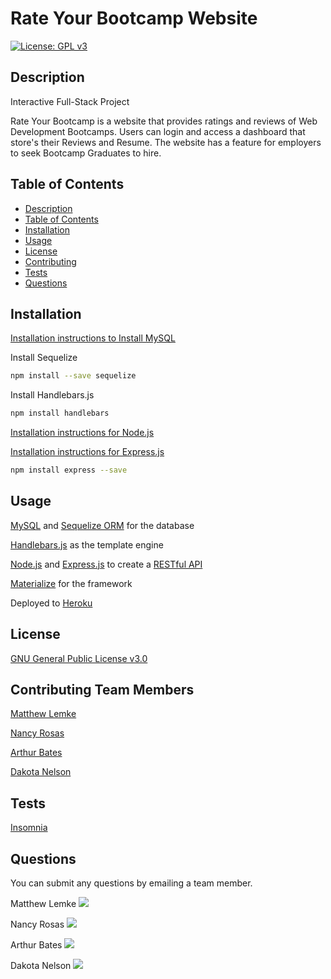 # Rate Your Bootcamp Website 

[![License: GPL v3](https://img.shields.io/badge/License-GPLv3-blue.svg)](https://www.gnu.org/licenses/gpl-3.0)

## Description

Interactive Full-Stack Project

Rate Your Bootcamp is a website that provides ratings and reviews of Web Development Bootcamps. Users can login and access a dashboard that store's their Reviews and Resume. The website has a feature for employers to seek Bootcamp Graduates to hire.

## Table of Contents

  - [Description](#description)
  - [Table of Contents](#table-of-contents)
  - [Installation](#installation)
  - [Usage](#usage)
  - [License](#license)
  - [Contributing](#contributing)
  - [Tests](#tests)
  - [Questions](#questions)

## Installation

[Installation instructions to Install MySQL](https://dev.mysql.com/doc/mysql-installation-excerpt/8.0/en/windows-install-archive.html)

Install Sequelize 

```bash
npm install --save sequelize
```

Install Handlebars.js

```bash
npm install handlebars
```

[Installation instructions for Node.js](https://nodejs.org/en/download/)

[Installation instructions for  Express.js](https://expressjs.com/en/starter/installing.html)

```bash
npm install express --save
```

## Usage 

[MySQL](https://dev.mysql.com/doc/) and [Sequelize ORM](https://sequelize.org/) for the database

[Handlebars.js](https://www.npmjs.com/package/handlebars) as the template engine

[Node.js](https://nodejs.org/api/documentation.html) and [Express.js](https://expressjs.com/en/4x/api.html) to create a [RESTful API](https://searchapparchitecture.techtarget.com/definition/RESTful-API#:~:text=A%20RESTful%20API%20is%20an,deleting%20of%20operations%20concerning%20resources.)

[Materialize](https://materializecss.com/) for the framework

Deployed to [Heroku](https://id.heroku.com/login)


## License

[GNU General Public License v3.0](https://www.gnu.org/licenses/gpl-3.0)

## Contributing Team Members

[Matthew Lemke](https://github.com/MLemke24)

[Nancy Rosas](https://github.com/nancyrosas0)

[Arthur Bates](https://github.com/artbat6)

[Dakota Nelson](https://github.com/kotalilyy)

## Tests

[Insomnia](https://support.insomnia.rest/)

## Questions
 
You can submit any questions by emailing a team member.

Matthew Lemke <a href="mailto:matthewlemke@gmail.com?"><img src="https://img.shields.io/badge/gmail-%23DD0031.svg?&style=for-the-badge&logo=gmail&logoColor=white"/></a>

Nancy Rosas <a href="mailto:nancyrosas0@gmail.com?"><img src="https://img.shields.io/badge/gmail-%23DD0031.svg?&style=for-the-badge&logo=gmail&logoColor=white"/></a> 

Arthur Bates <a href="mailto:arthurbatesdev@gmail.com?"><img src="https://img.shields.io/badge/gmail-%23DD0031.svg?&style=for-the-badge&logo=gmail&logoColor=white"/></a> 

Dakota Nelson <a href="mailto:kotalilyy@gmail.com?"><img src="https://img.shields.io/badge/gmail-%23DD0031.svg?&style=for-the-badge&logo=gmail&logoColor=white"/></a>
